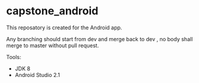 # capstone_android

This reposatory is created for the Android app.

Any branching should start from dev and merge back to dev , no body shall merge to master without pull request.

Tools:
- JDK 8
- Android Studio 2.1

